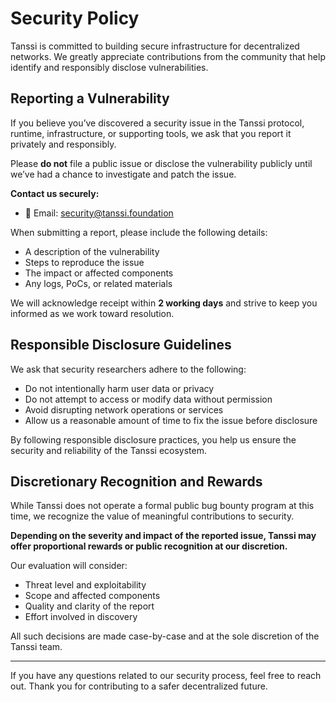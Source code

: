 # Security Policy

Tanssi is committed to building secure infrastructure for decentralized networks. We greatly appreciate contributions from the community that help identify and responsibly disclose vulnerabilities.

## Reporting a Vulnerability

If you believe you’ve discovered a security issue in the Tanssi protocol, runtime, infrastructure, or supporting tools, we ask that you report it privately and responsibly.

Please **do not** file a public issue or disclose the vulnerability publicly until we’ve had a chance to investigate and patch the issue.

**Contact us securely:**

- 📧 Email: [security@tanssi.foundation](mailto:security@tanssi.foundation)

When submitting a report, please include the following details:

- A description of the vulnerability
- Steps to reproduce the issue
- The impact or affected components
- Any logs, PoCs, or related materials

We will acknowledge receipt within **2 working days** and strive to keep you informed as we work toward resolution.

## Responsible Disclosure Guidelines

We ask that security researchers adhere to the following:

- Do not intentionally harm user data or privacy
- Do not attempt to access or modify data without permission
- Avoid disrupting network operations or services
- Allow us a reasonable amount of time to fix the issue before disclosure

By following responsible disclosure practices, you help us ensure the security and reliability of the Tanssi ecosystem.

## Discretionary Recognition and Rewards

While Tanssi does not operate a formal public bug bounty program at this time, we recognize the value of meaningful contributions to security.

**Depending on the severity and impact of the reported issue, Tanssi may offer proportional rewards or public recognition at our discretion.**

Our evaluation will consider:

- Threat level and exploitability
- Scope and affected components
- Quality and clarity of the report
- Effort involved in discovery

All such decisions are made case-by-case and at the sole discretion of the Tanssi team.

---

If you have any questions related to our security process, feel free to reach out. Thank you for contributing to a safer decentralized future.
